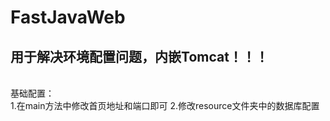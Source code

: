 # FastJavaWeb
## 用于解决环境配置问题，内嵌Tomcat！！！
<br />
基础配置：
<br/>
  1.在main方法中修改首页地址和端口即可
  2.修改resource文件夹中的数据库配置
